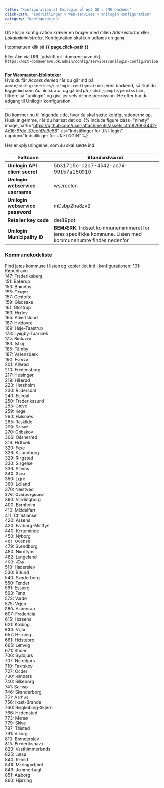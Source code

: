```yaml
---
title: "Konfiguration af Unilogin på nyt GO i CMS-backend"
click-path: "Indstillinger > Web-services > Unilogin configuration"
category: "Konfiguration"
---
```

UNI-login konfiguration kræver en bruger med rollen *Administartor* eller *Lokaladministrator*. Konfiguration skal kun udføres en gang.

I topmenuen klik på **{{ page.click-path }}**

Eller åbn via URL (udskift mit-domænenavn.dk):\
`https://mit-domænenavn.dk/admin/config/services/unilogin-configuration`

---

**For Webmaster-biblioteker**\
Hvis du får *Access denied* når du går ind på `admin/config/services/unilogin-configuration` i jeres backend, så skal du logge ind som Administrator og gå ind på `/admin/people/permissions`, filtrere på "unilogin" og give jer selv denne permission.
Herefter har du adgang til Unilogin konfiguration.

---

Du kommer nu til følgende side, hvor du skal sætte konfigurationerne op. Husk at gemme, når du har sat det op:
{% include figure class="ninety" image_path="https://github.com/user-attachments/assets/cfa18268-3442-4c16-97de-37ccfd7a9e56" alt="Indstillinger for UNI-login" caption="Indstillinger for UNI-LOGIN" %}

Her er oplysningerne, som du skal sætte ind:

|Feltnavn|Standardværdi|
|---|---|
|**Unilogin API client secret**|5b31715e-c2d7-4542-ae7d-99157a150910|
|**Unilogin webservice username**|wsereolen|
|**Unilogin webservice password**|mDsbp2ha8zv2|
|**Retailer key code**|der89pot|
|**Unilogin Municipality ID**|**BEMÆRK**: Indsæt kommunenummeret for jeres specifikke kommune. Listen med kommunenumre findes nedenfor|


### Kommunekodeliste

Find jeres kommune i listen og kopier det ind i konfigurationen:
101: København  
147: Frederiksberg  
151: Ballerup  
153: Brøndby  
155: Dragør  
157: Gentofte  
159: Gladsaxe  
161: Glostrup  
163: Herlev  
165: Albertslund  
167: Hvidovre  
169: Høje-Taastrup  
173: Lyngby-Taarbæk  
175: Rødovre  
183: Ishøj  
185: Tårnby  
187: Vallensbæk  
190: Furesø  
201: Allerød  
210: Fredensborg  
217: Helsingør  
219: Hillerød  
223: Hørsholm  
230: Rudersdal  
240: Egedal  
250: Frederikssund  
253: Greve  
259: Køge  
260: Halsnæs  
265: Roskilde  
269: Solrød  
270: Gribskov  
306: Odsherred  
316: Holbæk  
320: Faxe  
326: Kalundborg  
329: Ringsted  
330: Slagelse  
336: Stevns  
340: Sorø  
350: Lejre  
360: Lolland  
370: Næstved  
376: Guldborgsund  
390: Vordingborg  
400: Bornholm  
410: Middelfart  
411: Christiansø  
420: Assens  
430: Faaborg-Midtfyn  
440: Kerteminde  
450: Nyborg  
461: Odense  
479: Svendborg  
480: Nordfyns  
482: Langeland  
492: Ærø  
510: Haderslev  
530: Billund  
540: Sønderborg  
550: Tønder  
561: Esbjerg  
563: Fanø  
573: Varde  
575: Vejen  
580: Aabenraa  
607: Fredericia  
615: Horsens  
621: Kolding  
630: Vejle  
657: Herning  
661: Holstebro  
665: Lemvig  
671: Struer  
706: Syddjurs  
707: Norddjurs  
710: Favrskov  
727: Odder  
730: Randers  
740: Silkeborg  
741: Samsø  
746: Skanderborg  
751: Aarhus  
756: Ikast-Brande  
760: Ringkøbing-Skjern  
766: Hedensted  
773: Morsø  
779: Skive  
787: Thisted  
791: Viborg  
810: Brønderslev  
813: Frederikshavn  
820: Vesthimmerlands  
825: Læsø  
840: Rebild  
846: Mariagerfjord  
849: Jammerbugt  
851: Aalborg  
860: Hjørring

